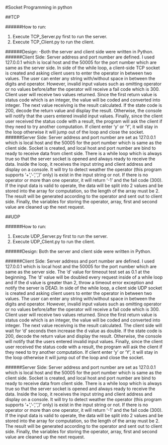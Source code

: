 #Socket Programming in python

##TCP

######How to run:
1. Execute TCP_Server.py first to run the server.
2. Execute TCP_Client.py to run the client.

######Design:
-Both the server and client side were written in Python.
######Client Side:
Server address and port number are defined. I used 127.0.0.1 which is local host and the 50005 for the port number which are same as the server side. In side of the while loop, a client-side TCP socket is created and asking client users to enter the operator in between two values. The user can enter any string with/without space in between the digits and operator. However, invalid input values such as omitting operator or no values before/after the operator will receive a fail code which is 300. Client user will receive two values returned. Since the first return value is status code which is an integer, the value will be coded and converted into integer. The next value receiving is the result calculated. If the state code is 200, decode the return value and display the result. Otherwise, the console will notify that the users entered invalid input values. Finally, since the client user received the status code with a result, the program will ask the client if they need to try another computation. If client enter ‘y’ or ‘Y’, it will stay in the loop otherwise it will jump out of the loop and close the socket.
######Server Side:
Server address and port number are set as 127.0.0.1 which is local host and the 50005 for the port number which is same as the client side. Socket is created, and local host and port number are bind to ready to receive data from client side. There is a while loop which is always true so that the server socket is opened and always ready to receive the data. Inside the loop, it receives the input string and client address and display on a console. It will try to detect weather the operator (this program supports ‘+’,’-’,’’,’/’ only) is exist in the input string or not. If there is no operator or more than one operator, it will return ‘-1’ and the fail code (300). If the input data is valid to operate, the data will be split into 2 values and be stored into the array for computation, so the length of the array must be 2. The result will be generated according to the operator and sent out to client side. Finally, the variables for storing the operator, array, first and second value are cleaned up the next request.


##UDP

######How to run:
1. Execute UDP_Server.py first to run the server.
2. Execute UDP_Client.py to run the client.

######Design:
Both the server and client side were written in Python.

######Client Side:
Server address and port number are defined. I used 127.0.0.1 which is local host and the 50005 for the port number which are same as the server side. The ‘d’ value for timeout test set as 0.1 at the beginning. The ‘d’ value will be doubled every request inside of a while loop and if the d value is greater than 2, throw a timeout error exception and notify the server is DEAD. In side of the while loop, a client side UDP socket is created and asking client users to enter the operator in between two values. The user can enter any string with/without space in between the digits and operator. However, invalid input values such as omitting operator or no values before/after the operator will receive a fail code which is 300. Client user will receive two values returned. Since the first return value is status code which is an integer, the value will be coded and converted into integer. The next value receiving is the result calculated. The client side will wait for ‘d’ seconds then increase the d value as double. If the state code is 200, decode the return value and display the result. Otherwise, the console will notify that the users entered invalid input values. Finally, since the client user received the status code with a result, the program will ask the client if they need to try another computation. If client enter ‘y’ or ‘Y’, it will stay in the loop otherwise it will jump out of the loop and close the socket.

######Server Side:
Server address and port number are set as 127.0.0.1 which is local host and the 50005 for the port number which is same as the client side. Socket is created, and local host and port number are bind to ready to receive data from client side. There is a while loop which is always true so that the server socket is opened and always ready to receive the data. Inside the loop, it receives the input string and client address and display on a console. It will try to detect weather the operator (this program supports ‘+’,’-’,’’,’/’ only) is exist in the input string or not. If there is no operator or more than one operator, it will return ‘-1’ and the fail code (300). If the input data is valid to operate, the data will be split into 2 values and be stored into the array for computation, so the length of the array must be 2. The result will be generated according to the operator and sent out to client side. Finally, the variables for storing the operator, array, first and second value are cleaned up the next request.
